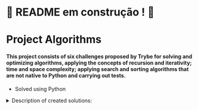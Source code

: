 # :construction: README em construção ! :construction:

# Project Algorithms

#### This project consists of six challenges proposed by Trybe for solving and optimizing algorithms, applying the concepts of recursion and iterativity; time and space complexity; applying search and sorting algorithms that are not native to Python and carrying out tests.

* Solved using Python

<details>
<summary>Description of created solutions:</summary>
<br>
  
| Function | Description | Location |
| ----------- | ----------- | ----------- |
| `study_schedule`   | Returns number of students online at the times informed in array of tuples as `permanence_period` compared to the time informed as `target_time` | `challenges/challenge_study_schedule.py` |
| `is_palindrome_recursive`   | Returns... | `challenges/challenge_palindromes_recursive.py` |
</details>

<!---
### Instructions
* To run the repository locally, clone the project and use the following commands to initialize Docker:
  
  ```
  docker-compose up -d // start application with docker
  docker attach one_for_all
  npm install // install dependencies
  docker-compose down // stop application
  ```
-->


<!---
### Tasks

  | Task     | Description |
  | ----------- | ----------- |
  | 1   | Creation of data base |
  | 2   | Query that displays the 'songs', 'artists' and 'albums' columns with their respective quantities |
  | 3   | Query that displays the column of 'user' names with number of songs listened and total number of minutes played |
  | 4   | Query containing the name of 'user' and their condition regarding reproducing music tracks in 2021 (active or inactive) |
  | 5   | Query containing the two songs most played by users |
  | 6   | Query containing users' minimum, maximum, average and total billings of all available plans |
  | 7   | Query containing the names of 'artists', 'albums' and number of 'followers' of played music by user |
  | 8   | Query containing the information of a specific artist about written albums, with columns 'artist' and 'albums' |
  | 9   | - |
  | 10  | - |
  | 11  | - |
-->
